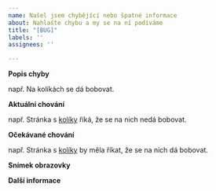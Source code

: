 ```yaml
---
name: Našel jsem chybějící nebo špatné informace
about: Nahlašte chybu a my se na ní podíváme
title: "[BUG]"
labels: ''
assignees: ''

---
```


**Popis chyby**

<!-- text ze šablony zaměňte za hodící se. toto je komentář. můžete ho smazat nebo nechat. -->

např. Na kolíkách se dá bobovat.

**Aktuální chování**

např. Stránka s [kolíky](https://www.nevitejestli.cz/se-da-bobovat-na-kolikach/) říká, že se na nich nedá bobovat.

**Očekávané chování**

např. Stránka s [kolíky](https://www.nevitejestli.cz/se-da-bobovat-na-kolikach/) by měla říkat, že se na nich dá bobovat.

**Snímek obrazovky**
<!-- Pokud se chyba špatně vysvětluje slovy, přiložte obrázek nebo roztomilou košištu s bílejma tlapištama. -->

**Další informace**
<!-- Jakýkoliv další informace o chybě. -->
